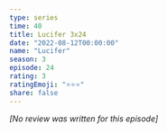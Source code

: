 ```yaml
---
type: series
time: 40
title: Lucifer 3x24
date: "2022-08-12T00:00:00"
name: "Lucifer"
season: 3
episode: 24
rating: 3
ratingEmoji: "⭐️⭐️⭐️"
share: false
---
```


_[No review was written for this episode]_
